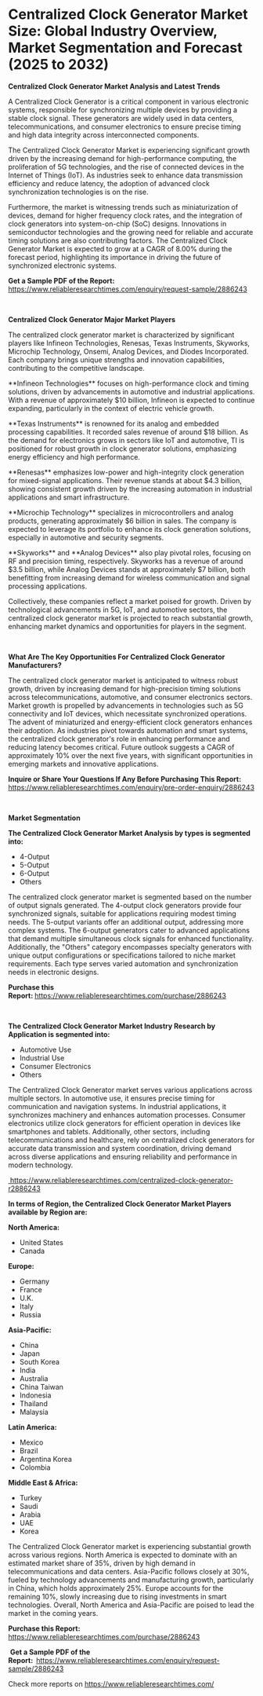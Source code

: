 <p><h1>Centralized Clock Generator Market Size: Global Industry Overview, Market Segmentation and Forecast (2025 to 2032)</h1></p><p><strong>Centralized Clock Generator Market Analysis and Latest Trends</strong></p>
<p><p>A Centralized Clock Generator is a critical component in various electronic systems, responsible for synchronizing multiple devices by providing a stable clock signal. These generators are widely used in data centers, telecommunications, and consumer electronics to ensure precise timing and high data integrity across interconnected components. </p><p>The Centralized Clock Generator Market is experiencing significant growth driven by the increasing demand for high-performance computing, the proliferation of 5G technologies, and the rise of connected devices in the Internet of Things (IoT). As industries seek to enhance data transmission efficiency and reduce latency, the adoption of advanced clock synchronization technologies is on the rise. </p><p>Furthermore, the market is witnessing trends such as miniaturization of devices, demand for higher frequency clock rates, and the integration of clock generators into system-on-chip (SoC) designs. Innovations in semiconductor technologies and the growing need for reliable and accurate timing solutions are also contributing factors. The Centralized Clock Generator Market is expected to grow at a CAGR of 8.00% during the forecast period, highlighting its importance in driving the future of synchronized electronic systems.</p></p>
<p><strong>Get a Sample PDF of the Report:&nbsp;</strong> <a href="https://www.reliableresearchtimes.com/enquiry/request-sample/2886243?utm_campaign=3101&utm_medium=2&utm_source=Github&utm_content=ia&utm_term=13032025&utm_id=centralized-clock-generator">https://www.reliableresearchtimes.com/enquiry/request-sample/2886243</a></p>
<p>&nbsp;</p>
<p><strong>Centralized Clock Generator Major Market Players</strong></p>
<p><p>The centralized clock generator market is characterized by significant players like Infineon Technologies, Renesas, Texas Instruments, Skyworks, Microchip Technology, Onsemi, Analog Devices, and Diodes Incorporated. Each company brings unique strengths and innovation capabilities, contributing to the competitive landscape.</p><p>**Infineon Technologies** focuses on high-performance clock and timing solutions, driven by advancements in automotive and industrial applications. With a revenue of approximately $10 billion, Infineon is expected to continue expanding, particularly in the context of electric vehicle growth.</p><p>**Texas Instruments** is renowned for its analog and embedded processing capabilities. It recorded sales revenue of around $18 billion. As the demand for electronics grows in sectors like IoT and automotive, TI is positioned for robust growth in clock generator solutions, emphasizing energy efficiency and high performance.</p><p>**Renesas** emphasizes low-power and high-integrity clock generation for mixed-signal applications. Their revenue stands at about $4.3 billion, showing consistent growth driven by the increasing automation in industrial applications and smart infrastructure.</p><p>**Microchip Technology** specializes in microcontrollers and analog products, generating approximately $6 billion in sales. The company is expected to leverage its portfolio to enhance its clock generation solutions, especially in automotive and security segments.</p><p>**Skyworks** and **Analog Devices** also play pivotal roles, focusing on RF and precision timing, respectively. Skyworks has a revenue of around $3.5 billion, while Analog Devices stands at approximately $7 billion, both benefitting from increasing demand for wireless communication and signal processing applications.</p><p>Collectively, these companies reflect a market poised for growth. Driven by technological advancements in 5G, IoT, and automotive sectors, the centralized clock generator market is projected to reach substantial growth, enhancing market dynamics and opportunities for players in the segment.</p></p>
<p>&nbsp;</p>
<p><strong>What Are The Key Opportunities For Centralized Clock Generator Manufacturers?</strong></p>
<p><p>The centralized clock generator market is anticipated to witness robust growth, driven by increasing demand for high-precision timing solutions across telecommunications, automotive, and consumer electronics sectors. Market growth is propelled by advancements in technologies such as 5G connectivity and IoT devices, which necessitate synchronized operations. The advent of miniaturized and energy-efficient clock generators enhances their adoption. As industries pivot towards automation and smart systems, the centralized clock generator's role in enhancing performance and reducing latency becomes critical. Future outlook suggests a CAGR of approximately 10% over the next five years, with significant opportunities in emerging markets and innovative applications.</p></p>
<p><strong>Inquire or Share Your Questions If Any Before Purchasing This Report:</strong> <a href="https://www.reliableresearchtimes.com/enquiry/pre-order-enquiry/2886243?utm_campaign=3101&utm_medium=2&utm_source=Github&utm_content=ia&utm_term=13032025&utm_id=centralized-clock-generator">https://www.reliableresearchtimes.com/enquiry/pre-order-enquiry/2886243</a></p>
<p>&nbsp;</p>
<p><strong>Market Segmentation</strong></p>
<p><strong>The Centralized Clock Generator Market Analysis by types is segmented into:</strong></p>
<p><ul><li>4-Output</li><li>5-Output</li><li>6-Output</li><li>Others</li></ul></p>
<p><p>The centralized clock generator market is segmented based on the number of output signals generated. The 4-output clock generators provide four synchronized signals, suitable for applications requiring modest timing needs. The 5-output variants offer an additional output, addressing more complex systems. The 6-output generators cater to advanced applications that demand multiple simultaneous clock signals for enhanced functionality. Additionally, the "Others" category encompasses specialty generators with unique output configurations or specifications tailored to niche market requirements. Each type serves varied automation and synchronization needs in electronic designs.</p></p>
<p><strong>Purchase this Report:&nbsp;</strong><a href="https://www.reliableresearchtimes.com/purchase/2886243?utm_campaign=3101&utm_medium=2&utm_source=Github&utm_content=ia&utm_term=13032025&utm_id=centralized-clock-generator">https://www.reliableresearchtimes.com/purchase/2886243</a></p>
<p>&nbsp;</p>
<p><strong>The Centralized Clock Generator Market Industry Research by Application is segmented into:</strong></p>
<p><ul><li>Automotive Use</li><li>Industrial Use</li><li>Consumer Electronics</li><li>Others</li></ul></p>
<p><p>The Centralized Clock Generator market serves various applications across multiple sectors. In automotive use, it ensures precise timing for communication and navigation systems. In industrial applications, it synchronizes machinery and enhances automation processes. Consumer electronics utilize clock generators for efficient operation in devices like smartphones and tablets. Additionally, other sectors, including telecommunications and healthcare, rely on centralized clock generators for accurate data transmission and system coordination, driving demand across diverse applications and ensuring reliability and performance in modern technology.</p></p>
<p><a href="https://www.reliableresearchtimes.com/centralized-clock-generator-r2886243?utm_campaign=3101&utm_medium=2&utm_source=Github&utm_content=ia&utm_term=13032025&utm_id=centralized-clock-generator">&nbsp;https://www.reliableresearchtimes.com/centralized-clock-generator-r2886243</a></p>
<p><strong>In terms of Region, the Centralized Clock Generator Market Players available by Region are:</strong></p>
<p>
    <p> <strong> North America: </strong>
        <ul>
            <li>United States</li>
            <li>Canada</li>
        </ul>
        </p> 
    <p> <strong> Europe: </strong>
        <ul>
            <li>Germany</li>
            <li>France</li>
            <li>U.K.</li>
            <li>Italy</li>
            <li>Russia</li>
        </ul>
        </p> 
    <p> <strong> Asia-Pacific: </strong>
        <ul>
            <li>China</li>
            <li>Japan</li>
            <li>South Korea</li>
            <li>India</li>
            <li>Australia</li>
            <li>China Taiwan</li>
            <li>Indonesia</li>
            <li>Thailand</li>
            <li>Malaysia</li>
        </ul>
        </p> 
    <p> <strong> Latin America: </strong>
        <ul>
            <li>Mexico</li>
            <li>Brazil</li>
            <li>Argentina Korea</li>
            <li>Colombia</li>
        </ul>
        </p> 
    <p> <strong> Middle East & Africa: </strong>
        <ul>
            <li>Turkey</li>
            <li>Saudi</li>
            <li>Arabia</li>
            <li>UAE</li>
            <li>Korea</li>
        </ul>
    </p>
    </p>
<p><p>The Centralized Clock Generator market is experiencing substantial growth across various regions. North America is expected to dominate with an estimated market share of 35%, driven by high demand in telecommunications and data centers. Asia-Pacific follows closely at 30%, fueled by technology advancements and manufacturing growth, particularly in China, which holds approximately 25%. Europe accounts for the remaining 10%, slowly increasing due to rising investments in smart technologies. Overall, North America and Asia-Pacific are poised to lead the market in the coming years.</p></p>
<p><strong>Purchase this Report: </strong><a href="https://www.reliableresearchtimes.com/purchase/2886243?utm_campaign=3101&utm_medium=2&utm_source=Github&utm_content=ia&utm_term=13032025&utm_id=centralized-clock-generator">https://www.reliableresearchtimes.com/purchase/2886243</a></p>
<p>&nbsp;<strong>Get a Sample PDF of the Report:&nbsp;&nbsp;</strong><a href="https://www.reliableresearchtimes.com/enquiry/request-sample/2886243?utm_campaign=3101&utm_medium=2&utm_source=Github&utm_content=ia&utm_term=13032025&utm_id=centralized-clock-generator">https://www.reliableresearchtimes.com/enquiry/request-sample/2886243</a></p>
<p><strong></strong></p>
<p>Check more reports on <a href="https://www.reliableresearchtimes.com/?utm_campaign=3101&utm_medium=2&utm_source=Github&utm_content=ia&utm_term=13032025&utm_id=centralized-clock-generator">https://www.reliableresearchtimes.com/</a></p>